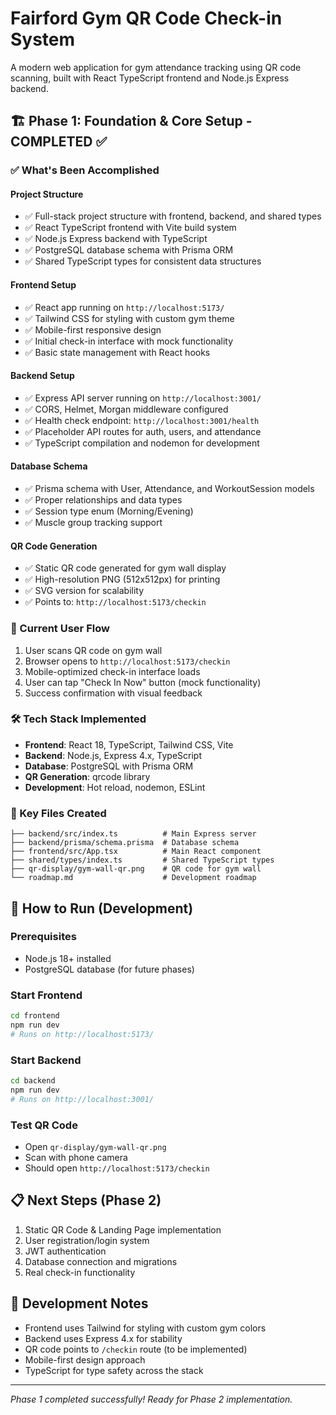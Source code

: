 # Fairford Gym QR Code Check-in System

A modern web application for gym attendance tracking using QR code scanning, built with React TypeScript frontend and Node.js Express backend.

## 🏗️ Phase 1: Foundation & Core Setup - COMPLETED ✅

### ✅ What's Been Accomplished

#### Project Structure
- ✅ Full-stack project structure with frontend, backend, and shared types
- ✅ React TypeScript frontend with Vite build system
- ✅ Node.js Express backend with TypeScript
- ✅ PostgreSQL database schema with Prisma ORM
- ✅ Shared TypeScript types for consistent data structures

#### Frontend Setup
- ✅ React app running on `http://localhost:5173/`
- ✅ Tailwind CSS for styling with custom gym theme
- ✅ Mobile-first responsive design
- ✅ Initial check-in interface with mock functionality
- ✅ Basic state management with React hooks

#### Backend Setup  
- ✅ Express API server running on `http://localhost:3001/`
- ✅ CORS, Helmet, Morgan middleware configured
- ✅ Health check endpoint: `http://localhost:3001/health`
- ✅ Placeholder API routes for auth, users, and attendance
- ✅ TypeScript compilation and nodemon for development

#### Database Schema
- ✅ Prisma schema with User, Attendance, and WorkoutSession models
- ✅ Proper relationships and data types
- ✅ Session type enum (Morning/Evening)
- ✅ Muscle group tracking support

#### QR Code Generation
- ✅ Static QR code generated for gym wall display
- ✅ High-resolution PNG (512x512px) for printing
- ✅ SVG version for scalability
- ✅ Points to: `http://localhost:5173/checkin`

### 📱 Current User Flow
1. User scans QR code on gym wall
2. Browser opens to `http://localhost:5173/checkin`
3. Mobile-optimized check-in interface loads
4. User can tap "Check In Now" button (mock functionality)
5. Success confirmation with visual feedback

### 🛠️ Tech Stack Implemented
- **Frontend**: React 18, TypeScript, Tailwind CSS, Vite
- **Backend**: Node.js, Express 4.x, TypeScript
- **Database**: PostgreSQL with Prisma ORM
- **QR Generation**: qrcode library
- **Development**: Hot reload, nodemon, ESLint

### 📂 Key Files Created
```
├── backend/src/index.ts          # Main Express server
├── backend/prisma/schema.prisma  # Database schema
├── frontend/src/App.tsx          # Main React component
├── shared/types/index.ts         # Shared TypeScript types
├── qr-display/gym-wall-qr.png    # QR code for gym wall
└── roadmap.md                    # Development roadmap
```

## 🚀 How to Run (Development)

### Prerequisites
- Node.js 18+ installed
- PostgreSQL database (for future phases)

### Start Frontend
```bash
cd frontend
npm run dev
# Runs on http://localhost:5173/
```

### Start Backend  
```bash
cd backend
npm run dev
# Runs on http://localhost:3001/
```

### Test QR Code
- Open `qr-display/gym-wall-qr.png`
- Scan with phone camera
- Should open `http://localhost:5173/checkin`

## 📋 Next Steps (Phase 2)
1. Static QR Code & Landing Page implementation
2. User registration/login system
3. JWT authentication
4. Database connection and migrations
5. Real check-in functionality

## 🔧 Development Notes
- Frontend uses Tailwind for styling with custom gym colors
- Backend uses Express 4.x for stability
- QR code points to `/checkin` route (to be implemented)
- Mobile-first design approach
- TypeScript for type safety across the stack

---
*Phase 1 completed successfully! Ready for Phase 2 implementation.*